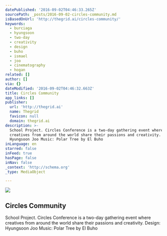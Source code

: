 ```yaml
---
datePublished: '2016-09-02T04:46:33.265Z'
sourcePath: _posts/2016-09-02-circles-community.md
isBasedOnUrl: 'http://thegrid.ai/circles-community/'
keywords:
  - burciaga
  - hyungsoon
  - two-day
  - creativity
  - design
  - buho
  - ismael
  - joo
  - cinematography
  - hogan
related: []
author: []
via: {}
dateModified: '2016-09-02T04:46:32.663Z'
title: Circles Community
app_links: []
publisher:
  url: 'http://thegrid.ai'
  name: Thegrid
  favicon: null
  domain: thegrid.ai
description: >-
  School Project. Circles Conference is a two-day gathering event where
  creatives from around the world share their passions and creativity. Design:
  Hyungsoon Joo Music: Polar Tree by El Buho
inLanguage: en
starred: false
inFeed: true
hasPage: false
inNav: false
_context: 'http://schema.org'
_type: MediaObject

---
```

<article style=""><img src="https://s3-us-west-2.amazonaws.com/the-grid-img/p/4361d5f723fbd3719e01215a4764c66f4729dbdb.jpg" /><h1>Circles Community</h1><p>School Project. Circles Conference is a two-day gathering event where creatives from around the world share their passions and creativity. Design: Hyungsoon Joo Music: Polar Tree by El Buho</p></article>